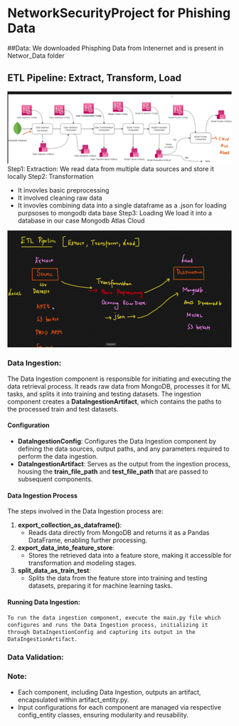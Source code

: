 # NetworkSecurityProject for Phishing Data

##Data: 
We downloaded Phisphing Data from Intenernet and is present in Networ_Data folder

## ETL Pipeline: Extract, Transform, Load

![alt text](<Screenshot 2024-10-28 at 4.23.01 PM.png>)
Step1: Extraction: We read data from multiple data sources and store it locally
Step2: Transformation
* It invovles basic preprocessing
* It involved cleaning raw data
* It invovles combining data into a single dataframe as a .json for loading purpsoses to mongodb data base
Step3: Loading
We load it into a database in our case Mongodb Atlas Cloud


![alt text](image.png)

### Data Ingestion:

The Data Ingestion component is responsible for initiating and executing the data retrieval process. It reads raw data from MongoDB, processes it for ML tasks, and splits it into training and testing datasets. The ingestion component creates a **DataIngestionArtifact**, which contains the paths to the processed train and test datasets.

#### Configuration
* **DataIngestionConfig**: Configures the Data Ingestion component by defining the data sources, output paths, and any parameters required to perform the data ingestion.
* **DataIngestionArtifact**: Serves as the output from the ingestion process, housing the **train_file_path** and **test_file_path** that are passed to subsequent components.
  
#### Data Ingestion Process
The steps involved in the Data Ingestion process are:

1. **export_collection_as_dataframe()**:
   * Reads data directly from MongoDB and returns it as a Pandas DataFrame, enabling further processing.
2. **export_data_into_feature_store**:
   * Stores the retrieved data into a feature store, making it accessible for transformation and modeling stages.
3. **split_data_as_train_test**:
   * Splits the data from the feature store into training and testing datasets, preparing it for machine learning tasks.

#### Running Data Ingestion:

    To run the data ingestion component, execute the main.py file which configures and runs the Data Ingestion process, initializing it through DataIngestionConfig and capturing its output in the DataIngestionArtifact.










### Data Validation:

### Note:

* Each component, including Data Ingestion, outputs an artifact, encapsulated within artifact_entity.py.
* Input configurations for each component are managed via respective config_entity classes, ensuring modularity and reusability.




